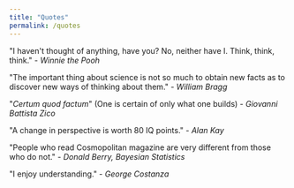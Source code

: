 ```yaml
---
title: "Quotes"
permalink: /quotes
---
```


"I haven't thought of anything, have you? No, neither have I. Think, think, think." - *Winnie the Pooh*

"The important thing about science is not so much to obtain new facts as to discover new ways of thinking about them." - *William Bragg*

"*Certum quod factum*" (One is certain of only what one builds) - *Giovanni Battista Zico*

"A change in perspective is worth 80 IQ points." - *Alan Kay*

"People who read Cosmopolitan magazine are very different from those who do not." - *Donald Berry, Bayesian Statistics*

"I enjoy understanding." - *George Costanza*
